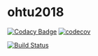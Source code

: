 # ohtu2018

[![Codacy Badge](https://api.codacy.com/project/badge/Grade/9ba000f2111e4a309dc6cb9a70ced367)](https://app.codacy.com/app/jaemh/ohtu-viikko1?utm_source=github.com&utm_medium=referral&utm_content=jaemh/ohtu-viikko1&utm_campaign=Badge_Grade_Dashboard)
[![codecov](https://codecov.io/gh/jaemh/ohtu-viikko1/branch/master/graph/badge.svg)](https://codecov.io/gh/jaemh/ohtu-viikko1)


[![Build Status](https://travis-ci.org/jaemh/ohtu-viikko1.svg?branch=master)](https://travis-ci.org/jaemh/ohtu-viikko1)


